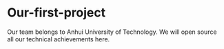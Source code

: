 # Our-first-project
Our team belongs to Anhui University of Technology. We will open source all our technical achievements here.
